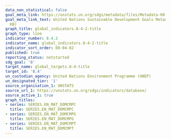```yaml
---
data_non_statistical: false
goal_meta_link: https://unstats.un.org/sdgs/metadata/files/Metadata-08-04-02.pdf
goal_meta_link_text: United Nations Sustainable Development Goals Metadata (PDF 58.7
  KB)
graph_title: global_indicators.8-4-2-title
graph_type: line
indicator_number: 8.4.2
indicator_name: global_indicators.8-4-2-title
indicator_sort_order: 08-04-02
published: true
reporting_status: notstarted
sdg_goal: '8'
target_name: global_targets.8-4-title
target_id: '8.4'
un_custodian_agency: United Nations Environment Programme (UNEP)
un_designated_tier: '1'
source_organisation_1: UNSTATS
source_url_1: https://unstats.un.org/sdgs/indicators/database/
source_active_1: true
graph_titles:
- series: SERIES.EN_MAT_DOMCMPC
  title: SERIES.EN_MAT_DOMCMPC
- series: SERIES.EN_MAT_DOMCMPG
  title: SERIES.EN_MAT_DOMCMPG
- series: SERIES.EN_MAT_DOMCMPT
  title: SERIES.EN_MAT_DOMCMPT
---
```

